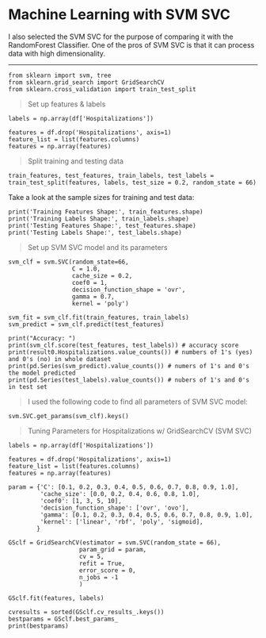 # Machine Learning with SVM SVC

I also selected the SVM SVC for the purpose of comparing it with the RandomForest Classifier. 
One of the pros of SVM SVC is that it can process data with high dimensionality.

---

`from sklearn import svm, tree`  
`from sklearn.grid_search import GridSearchCV`  
`from sklearn.cross_validation import train_test_split`  

> Set up features & labels  

`labels = np.array(df['Hospitalizations'])`  

`features = df.drop('Hospitalizations', axis=1)`  
`feature_list = list(features.columns)`  
`features = np.array(features)`  

> Split training and testing data  

`train_features, test_features, train_labels, test_labels = train_test_split(features, labels, test_size = 0.2, random_state = 66)`  

Take a look at the sample sizes for training and test data:

`print('Training Features Shape:', train_features.shape)`  
`print('Training Labels Shape:', train_labels.shape)`  
`print('Testing Features Shape:', test_features.shape)`  
`print('Testing Labels Shape:', test_labels.shape)`  

> Set up SVM SVC model and its parameters  

`svm_clf = svm.SVC(random_state=66,`  
`                  C = 1.0,`  
`                  cache_size = 0.2,`  
`                  coef0 = 1,`  
`                  decision_function_shape = 'ovr',`  
`                  gamma = 0.7,`  
`                  kernel = 'poly')`  

`svm_fit = svm_clf.fit(train_features, train_labels)`  
`svm_predict = svm_clf.predict(test_features)`  

`print("Accuracy: ")`  
`print(svm_clf.score(test_features, test_labels)) # accuracy score`  
`print(result0.Hospitalizations.value_counts()) # numbers of 1's (yes) and 0's (no) in whole dataset`  
`print(pd.Series(svm_predict).value_counts()) # numers of 1's and 0's the model predicted`  
`print(pd.Series(test_labels).value_counts()) # nubers of 1's and 0's in test set`  

> I used the following code to find all parameters of SVM SVC model:

`svm.SVC.get_params(svm_clf).keys()`  

> Tuning Parameters for Hospitalizations w/ GridSearchCV (SVM SVC)  

`labels = np.array(df['Hospitalizations'])`  

`features = df.drop('Hospitalizations', axis=1)`  
`feature_list = list(features.columns)`  
`features = np.array(features)`  

`param = {'C': [0.1, 0.2, 0.3, 0.4, 0.5, 0.6, 0.7, 0.8, 0.9, 1.0],`  
`         'cache_size': [0.0, 0.2, 0.4, 0.6, 0.8, 1.0],`  
`         'coef0': [1, 3, 5, 10],`  
`         'decision_function_shape': ['ovr', 'ovo'],`  
`         'gamma': [0.1, 0.2, 0.3, 0.4, 0.5, 0.6, 0.7, 0.8, 0.9, 1.0],`  
`         'kernel': ['linear', 'rbf', 'poly', 'sigmoid],`  
`        }`  

`GSclf = GridSearchCV(estimator = svm.SVC(random_state = 66),`  
`                    param_grid = param,`  
`                    cv = 5,`  
`                    refit = True,`  
`                    error_score = 0,`  
`                    n_jobs = -1`  
`                    )`  

`GSclf.fit(features, labels)`  

`cvresults = sorted(GSclf.cv_results_.keys())`  
`bestparams = GSclf.best_params_`  
`print(bestparams)`  
